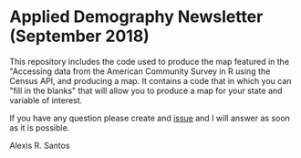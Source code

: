 # Applied Demography Newsletter (September 2018)

This repository includes the code used to produce the map featured in the "Accessing data from the American Community Survey in R using the Census API, and producing a map. It contains a code that in which you can "fill in the blanks" that will allow you to produce a map for your state and variable of interest. 

If you have any question please create and [issue](https://github.com/alexisrsantos/censusapi_simplemap/issues) and I will answer as soon as it is possible.

Alexis R. Santos
